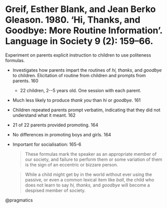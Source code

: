 # Greif, Esther Blank, and Jean Berko Gleason. 1980. ‘Hi, Thanks, and Goodbye: More Routine Information’. Language in Society 9 (2): 159–66.

Experiment on parents explicit instruction to children to use politeness formulas.

- Investigates how parents impart the routines of *hi, thanks*, and *goodbye* to children. Elicitation of routine from children and prompts from parents. 160
    - 22 children, 2--5 years old. One session with each parent. 

- Much less likely to produce *thank you* than *hi* or *goodbye*. 161

- Children repeated parents prompt verbatim, indicating that they did not understand what it meant. 162

- 21 of 22 parents provided promoting. 164

- No differences in promoting boys and girls. 164

- Important for socialisation: 165-6

    > These formulas mark the speaker as an appropriate member of our society, and failure to perform them or some variation of them is the sign of an eccentric or bizzare person.

    > While a child might get by in the world without ever using the passive, or even a common lexical item like *ball*, the child who does not learn to say *hi, thanks,* and *goodbye* will become a despised member of society.

@pragmatics
